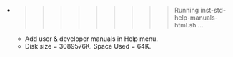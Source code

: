 * >>>>>>>>> Running inst-std-help-manuals-html.sh ...
  * Add user & developer manuals in Help menu.
  * Disk size = 3089576K. Space Used = 64K.
